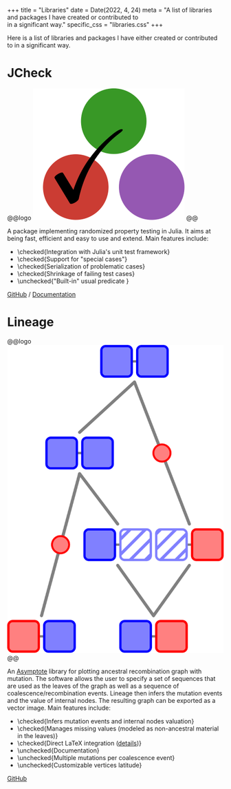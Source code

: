 +++
title = "Libraries"
date = Date(2022, 4, 24)
meta = "A list of libraries and packages I have created or contributed to \
        in a significant way."
specific_css = "libraries.css"
+++

Here is a list of libraries and packages I have either created or contributed 
to in a significant way.

# JCheck
@@logo
![JCheck logo](/assets/pages/libraries/jcheck-logo.svg)
@@

A package implementing randomized property testing in Julia. It aims at being fast, efficient and easy to use and extend. Main features include: 
- \checked{Integration with Julia's unit test framework}
- \checked{Support for "special cases"}
- \checked{Serialization of problematic cases}
- \checked{Shrinkage of failing test cases}
- \unchecked{"Built-in" usual predicate }

[GitHub](https://github.com/ps-pat/JCheck.jl/) / 
[Documentation](https://www.patrickfournier.ca/JCheck.jl/dev/)

# Lineage
@@logo
![Lineage logo](/assets/pages/libraries/lineage-logo.svg)
@@

An [Asymptote](https://asymptote.sourceforge.io/) library for plotting ancestral
recombination graph with mutation. The software allows the user to specify a set
of sequences that are used as the leaves of the graph as well as a sequence of
coalescence/recombination events. Lineage then infers the mutation events
and the value of internal nodes. The resulting graph can be exported as a vector
image. Main features include:
- \checked{Infers mutation events and internal nodes valuation}
- \checked{Manages missing values (modeled as non-ancestral material in the leaves)}
- \checked{Direct LaTeX integration (<a href="https://asymptote.sourceforge.io/">details</a>)}
- \unchecked{Documentation}
- \unchecked{Multiple mutations per coalescence event}
- \unchecked{Customizable vertices latitude}

[GitHub](https://github.com/ps-pat/Lineage/)
